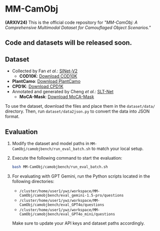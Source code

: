 # MM-CamObj
**(ARXIV24)** This is the official code repository for *"MM-CamObj: A Comprehensive Multimodal Dataset for Camouflaged Object Scenarios."*

## Code and datasets will be released soon.

## Dataset
- Collected by Fan *et al.*: [SINet-V2](https://github.com/GewelsJI/SINet-V2)
  - **COD10K**: [Download COD10K](https://drive.google.com/file/d/1M8-Ivd33KslvyehLK9_IUBGJ_Kf52bWG/view?usp=sharing)
- **PlantCamo**: [Download PlantCamo](https://github.com/yjybuaa/PlantCamo)
- **CPD1K**: [Download CPD1K](https://github.com/xfflyer/Camouflaged-people-detection)
- Annotated and generated by Cheng *et al.*: [SLT-Net](https://github.com/XuelianCheng/SLT-Net)
  - **MoCA-Mask**: [Download MoCA-Mask](https://drive.google.com/file/d/1FB24BGVrPOeUpmYbKZJYL5ermqUvBo_6/view?usp=sharing)

To use the dataset, download the files and place them in the `dataset/data/` directory. Then, run `dataset/data2json.py` to convert the data into JSON format.

## Evaluation
1. Modify the dataset and model paths in `MM-CamObj/camobjbench/run_eval_batch.sh` to match your local setup.
2. Execute the following command to start the evaluation:  
   ```bash
   bash MM-CamObj/camobjbench/run_eval_batch.sh
   ```
3. For evaluating with GPT Gemini, run the Python scripts located in the following directories:  
   - `/cluster/home/user1/ywz/workspace/MM-CamObj/camobjbench/eval_gemini-1.5-pro/questions`
   - `/cluster/home/user1/ywz/workspace/MM-CamObj/camobjbench/eval_GPT4o/questions`
   - `/cluster/home/user1/ywz/workspace/MM-CamObj/camobjbench/eval_GPT4o_mini/questions`

   Make sure to update your API keys and dataset paths accordingly.

